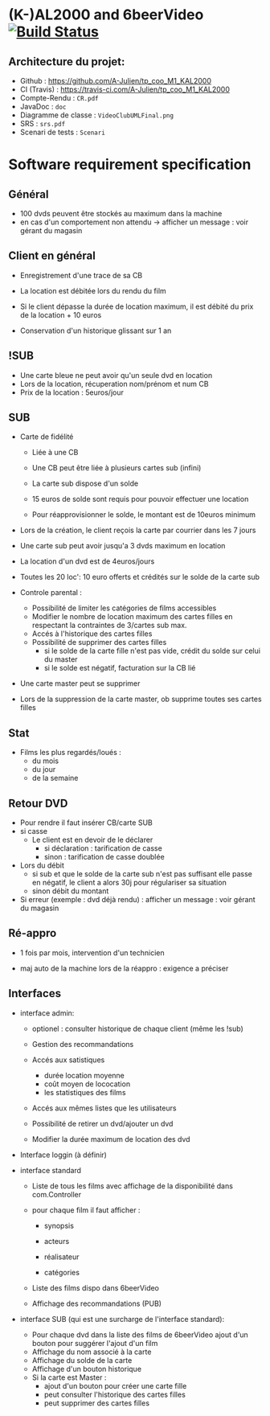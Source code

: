
# 				(K-)AL2000 and 6beerVideo [![Build Status](https://travis-ci.com/A-Julien/tp_coo_M1_KAL2000.svg?branch=master)](https://travis-ci.com/A-Julien/tp_coo_M1_KAL2000)

## Architecture du projet:

*	Github : https://github.com/A-Julien/tp_coo_M1_KAL2000
*	CI (Travis) : https://travis-ci.com/A-Julien/tp_coo_M1_KAL2000
*	Compte-Rendu  : ```CR.pdf```
*	JavaDoc : ```doc```
*	Diagramme de classe : ```VideoClubUMLFinal.png```
*	SRS : ```srs.pdf```
* Scenari de tests : ```Scenari```

# Software requirement specification



## Général

* 100 dvds peuvent être stockés au maximum dans la machine
* en cas d'un comportement non attendu -> afficher un message : voir gérant du  magasin 

## Client en général

* Enregistrement d'une trace de sa CB

* La location est débitée lors du rendu du film

* Si le client dépasse la durée de location maximum, il est débité du prix de la location + 10 euros

* Conservation d'un historique glissant sur 1 an

  

## !SUB

+ Une carte bleue ne peut avoir qu'un seule dvd en location
+ Lors de la location, récuperation nom/prénom et num CB
+ Prix de la location : 5euros/jour

## SUB

* Carte de fidélité

  * Liée à une CB

  * Une CB peut être liée à plusieurs cartes sub (infini)

  * La carte sub dispose d'un solde 

  * 15 euros de solde sont requis pour pouvoir effectuer une location

  * Pour réapprovisionner le solde, le montant est de 10euros minimum

    

* Lors de la création, le client reçois la carte par courrier dans les 7 jours

* Une carte sub peut avoir jusqu'a 3 dvds maximum en location

* La location d'un dvd est de 4euros/jours

* Toutes les 20 loc': 10 euro offerts et crédités sur le solde de la carte sub

* Controle parental :

  * Possibilité de limiter les catégories de films accessibles
  * Modifier le nombre de location maximum des cartes filles en respectant la contraintes de 3/cartes sub max.
  * Accés à l'historique des cartes filles
  * Possibilité de supprimer des cartes filles
    * si le solde de la carte fille n'est pas vide, crédit du solde sur  celui du master
    * si le solde est négatif, facturation sur la CB lié

* Une carte master peut se supprimer 

* Lors de la suppression de la carte master, ob supprime toutes ses cartes filles

## Stat

* Films les plus regardés/loués :
  *  du mois 
  *  du jour
  *  de la semaine

## Retour DVD

* Pour rendre il faut insérer CB/carte SUB
* si casse
  * Le client est en devoir de le déclarer
    * si déclaration : tarification de casse
    * sinon : tarification de casse doublée
* Lors du débit 
  * si sub et que le solde de la carte sub n'est pas suffisant elle passe 	en négatif, le client a alors 30j pour régulariser sa situation
  * sinon débit du montant
* Si erreur (exemple : dvd déjà rendu) : afficher un message : voir gérant du magasin 

## Ré-appro

* 1 fois par mois, intervention d'un technicien

* maj auto de la machine lors de la réappro : exigence a préciser

  

## Interfaces

* interface admin:

  * optionel : consulter historique de chaque client (même les !sub)

  * Gestion des recommandations 

  * Accés aux satistiques

    * durée location moyenne
    * coût moyen de lococation
    * les statistiques des films

  * Accés aux mêmes listes que les utilisateurs

  * Possibilité de retirer un dvd/ajouter un dvd

  * Modifier la durée maximum de location des dvd

    

* Interface loggin (à définir)

* interface standard

  * Liste de tous les films avec affichage de la disponibilité dans com.Controller

  * pour chaque film il faut afficher :

    * synopsis

    * acteurs

    * réalisateur

    * catégories

      

  * Liste des films dispo dans 6beerVideo

  * Affichage des recommandations (PUB)

    

* interface SUB (qui est une surcharge de l'interface standard):

  * Pour chaque dvd dans la liste des films de 6beerVideo ajout d'un bouton pour suggérer l'ajout d'un film
  * Affichage du nom associé à la carte
  * Affichage du solde de la carte
  * Affichage d'un bouton historique
  * Si la carte est Master :
    * ajout d'un bouton pour créer une carte fille
    * peut consulter l'historique des cartes filles
    * peut supprimer des cartes filles
